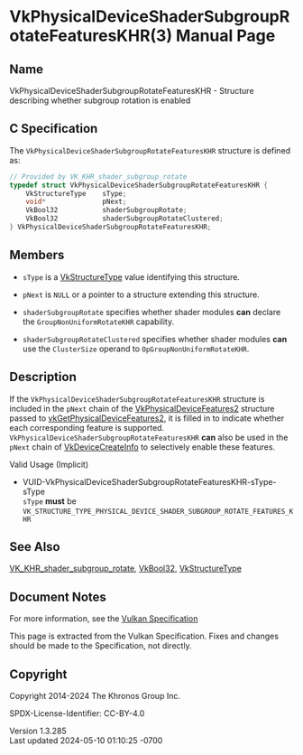 # VkPhysicalDeviceShaderSubgroupRotateFeaturesKHR(3) Manual Page

## Name

VkPhysicalDeviceShaderSubgroupRotateFeaturesKHR - Structure describing
whether subgroup rotation is enabled



## <a href="#_c_specification" class="anchor"></a>C Specification

The `VkPhysicalDeviceShaderSubgroupRotateFeaturesKHR` structure is
defined as:

``` c
// Provided by VK_KHR_shader_subgroup_rotate
typedef struct VkPhysicalDeviceShaderSubgroupRotateFeaturesKHR {
    VkStructureType    sType;
    void*              pNext;
    VkBool32           shaderSubgroupRotate;
    VkBool32           shaderSubgroupRotateClustered;
} VkPhysicalDeviceShaderSubgroupRotateFeaturesKHR;
```

## <a href="#_members" class="anchor"></a>Members

- `sType` is a [VkStructureType](https://registry.khronos.org/vulkan/specs/1.3-extensions/man/html/VkStructureType.html) value identifying
  this structure.

- `pNext` is `NULL` or a pointer to a structure extending this
  structure.

- <span id="features-shaderSubgroupRotate"></span>
  `shaderSubgroupRotate` specifies whether shader modules **can**
  declare the `GroupNonUniformRotateKHR` capability.

- <span id="features-shaderSubgroupRotateClustered"></span>
  `shaderSubgroupRotateClustered` specifies whether shader modules
  **can** use the `ClusterSize` operand to `OpGroupNonUniformRotateKHR`.

## <a href="#_description" class="anchor"></a>Description

If the `VkPhysicalDeviceShaderSubgroupRotateFeaturesKHR` structure is
included in the `pNext` chain of the
[VkPhysicalDeviceFeatures2](https://registry.khronos.org/vulkan/specs/1.3-extensions/man/html/VkPhysicalDeviceFeatures2.html) structure
passed to
[vkGetPhysicalDeviceFeatures2](https://registry.khronos.org/vulkan/specs/1.3-extensions/man/html/vkGetPhysicalDeviceFeatures2.html), it is
filled in to indicate whether each corresponding feature is supported.
`VkPhysicalDeviceShaderSubgroupRotateFeaturesKHR` **can** also be used
in the `pNext` chain of [VkDeviceCreateInfo](https://registry.khronos.org/vulkan/specs/1.3-extensions/man/html/VkDeviceCreateInfo.html) to
selectively enable these features.

Valid Usage (Implicit)

- <a
  href="#VUID-VkPhysicalDeviceShaderSubgroupRotateFeaturesKHR-sType-sType"
  id="VUID-VkPhysicalDeviceShaderSubgroupRotateFeaturesKHR-sType-sType"></a>
  VUID-VkPhysicalDeviceShaderSubgroupRotateFeaturesKHR-sType-sType  
  `sType` **must** be
  `VK_STRUCTURE_TYPE_PHYSICAL_DEVICE_SHADER_SUBGROUP_ROTATE_FEATURES_KHR`

## <a href="#_see_also" class="anchor"></a>See Also

[VK_KHR_shader_subgroup_rotate](https://registry.khronos.org/vulkan/specs/1.3-extensions/man/html/VK_KHR_shader_subgroup_rotate.html),
[VkBool32](https://registry.khronos.org/vulkan/specs/1.3-extensions/man/html/VkBool32.html), [VkStructureType](https://registry.khronos.org/vulkan/specs/1.3-extensions/man/html/VkStructureType.html)

## <a href="#_document_notes" class="anchor"></a>Document Notes

For more information, see the <a
href="https://registry.khronos.org/vulkan/specs/1.3-extensions/html/vkspec.html#VkPhysicalDeviceShaderSubgroupRotateFeaturesKHR"
target="_blank" rel="noopener">Vulkan Specification</a>

This page is extracted from the Vulkan Specification. Fixes and changes
should be made to the Specification, not directly.

## <a href="#_copyright" class="anchor"></a>Copyright

Copyright 2014-2024 The Khronos Group Inc.

SPDX-License-Identifier: CC-BY-4.0

Version 1.3.285  
Last updated 2024-05-10 01:10:25 -0700
